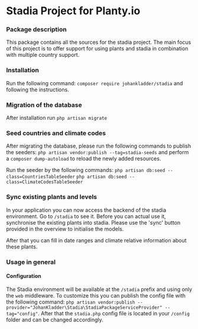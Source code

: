 # Stadia Project for Planty.io

### Package description
This package contains all the sources for the stadia project. The main focus of this project is to offer support for 
using plants and stadia in combination with multiple country support. 

### Installation
Run the following command: `composer require johankladder/stadia` and following the instructions.

### Migration of the database
After installation run `php artisan migrate`

### Seed countries and climate codes
After migrating the database, please run the following commands to publish the seeders: `php artisan vendor:publish --tag=stadia-seeds`
and perform a `composer dump-autoload` to reload the newly added resources.

Run the seeder by the following commands: 
`php artisan db:seed --class=CountriesTableSeeder`
`php artisan db:seed --class=ClimateCodesTableSeeder`

### Sync existing plants and levels
In your application you can now access the backend of the stadia environment. Go to `/stadia` to see it. Before you 
can actual use it, synchronise the existing plants into stadia. Please use the 'sync' button provided in the overview 
to initialise the models.

After that you can fill in date ranges and climate relative information about these plants.

### Usage in general
#### Configuration
The Stadia environment will be available at the `/stadia` prefix and using only the `web` middleware. To customize this you can publish 
the config file with the following command: 
`php artisan vendor:publish --provider="JohanKladder\Stadia\StadiaPackageServiceProvider" --tag="config"`. 
After that the `stadia.php` config file is located in your `/config` folder and can be changed accordingly.





